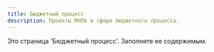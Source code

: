 ```yaml
---
title: Бюджетный процесс
description: Проекты МНПА в сфере бюджетного процесса.
---
```




Это страница 'Бюджетный процесс'. Заполните ее содержимым.
